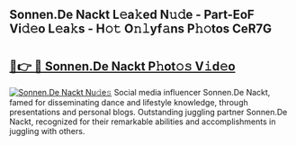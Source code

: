## Sonnen.De Nackt L𝚎a𝚔ed N𝚞𝚍e - Part-EoF Vi𝚍𝚎o L𝚎a𝚔s - H𝚘𝚝 O𝚗𝚕yf𝚊ns P𝚑𝚘tos CeR7G

# <h2><a href="http://kf7xx6.oniu.top/?m=Sonnen.De+Nackt">🔗👉 🔴 Sonnen.De Nackt P𝚑ot𝚘𝚜 V𝚒d𝚎o</a></h2>

[![Sonnen.De Nackt Nu𝚍e𝚜](https://i.imgur.com/0qMVB7G.gif)](http://kf7xx6.oniu.top/?m=Sonnen.De+Nackt)
Social media influencer Sonnen.De Nackt, famed for disseminating dance and lifestyle knowledge, through presentations and personal blogs. Outstanding juggling partner Sonnen.De Nackt, recognized for their remarkable abilities and accomplishments in juggling with others.  
